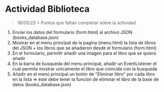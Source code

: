 # Actividad Biblioteca

> 18/05/23 <
Puntos que faltan completar sobre la actividad
1) Enviar los datos del formulario (form.html) al archivo JSON (books_database.json)
2) Mostrar en el menu principal de la pagina (menu.html) la lista de libros del JSON + los libros que se añadieron desde el formulario (form.html)
3) En el formulario, permitir añadir una imagen para el libro que se quiera añadir 
4) En la barra de busqueda del menu principal, añadir un EventListener el cual permita mostrar unicamente el libro que coincida con la busqueda
5) Añadir en el menú principal un botón de "Eliminar libro" por cada libro en la lista => éste debe tener la función de eliminar el libro de la base de datos (books_database.json)
